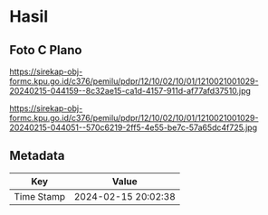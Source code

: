 # Hasil

## Foto C Plano

https://sirekap-obj-formc.kpu.go.id/c376/pemilu/pdpr/12/10/02/10/01/1210021001029-20240215-044159--8c32ae15-ca1d-4157-911d-af77afd37510.jpg

https://sirekap-obj-formc.kpu.go.id/c376/pemilu/pdpr/12/10/02/10/01/1210021001029-20240215-044051--570c6219-2ff5-4e55-be7c-57a65dc4f725.jpg


## Metadata

| Key        | Value               |
| ---------- | ------------------- |
| Time Stamp | 2024-02-15 20:02:38 |



